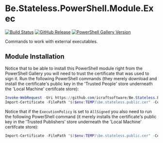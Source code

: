 ﻿# Be.Stateless.PowerShell.Module.Exec

[![Build Status](https://dev.azure.com/icraftsoftware/be.stateless/_apis/build/status/Be.Stateless.PowerShell.Module.Exec%20Manual%20Release?branchName=master)](https://dev.azure.com/icraftsoftware/be.stateless/_build/latest?definitionId=24&branchName=master)
[![GitHub Release](https://img.shields.io/github/v/release/icraftsoftware/Be.Stateless.PowerShell.Module.Exec?label=Release&logo=github)](https://github.com/icraftsoftware/Be.Stateless.PowerShell.Module.Exec/releases/latest)
[![PowerShell Gallery Version](https://img.shields.io/powershellgallery/v/Exec.svg?style=flat&logo=powershell)](https://www.powershellgallery.com/packages/Exec)

Commands to work with external executables.

## Module Installation

Notice that to be able to install this PowerShell module right from the PowerShell Gallery you will need to trust the certificate that was used to sign it. Run the following PowerShell commands (they merely download and install the certificate's public key in the 'Trusted People' store underneath the 'Local Machine' certifcate store):

```PowerShell
Invoke-WebRequest -Uri https://github.com/icraftsoftware/Be.Stateless.Build.Scripts/raw/master/be.stateless.public.cer -OutFile "$($env:TEMP)\be.stateless.public.cer"
Import-Certificate -FilePath "$($env:TEMP)\be.stateless.public.cer" -CertStoreLocation Cert:\LocalMachine\TrustedPeople\
```

Notice that if the `ExecutionPolicy` is set to `AllSigned` you also need to run the following PowerShell command (it merely installs the certificate's public key in the 'Trusted Publishers' store underneath the 'Local Machine' certifcate store):

```PowerShell
Import-Certificate -FilePath "$($env:TEMP)\be.stateless.public.cer" -CertStoreLocation Cert:\LocalMachine\TrustedPublisher\
```
